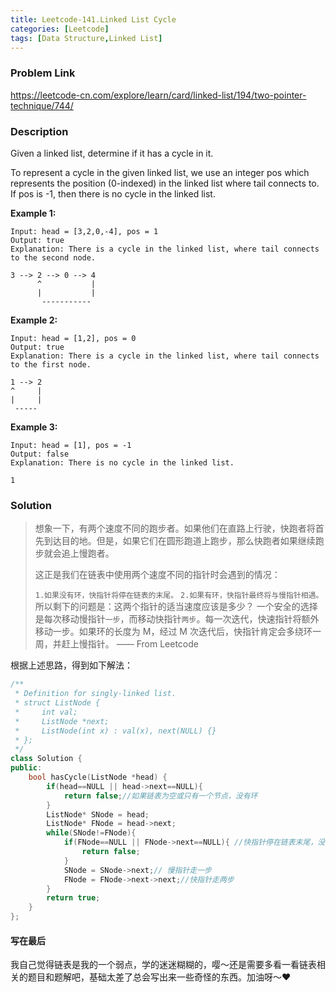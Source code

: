 ```yaml
---
title: Leetcode-141.Linked List Cycle
categories: [Leetcode]
tags: [Data Structure,Linked List]
---
```


### Problem Link
https://leetcode-cn.com/explore/learn/card/linked-list/194/two-pointer-technique/744/

### Description
Given a linked list, determine if it has a cycle in it.

<!--more-->

To represent a cycle in the given linked list, we use an integer pos which represents the position (0-indexed) in the linked list where tail connects to. If pos is -1, then there is no cycle in the linked list.

**Example 1:**
```
Input: head = [3,2,0,-4], pos = 1
Output: true
Explanation: There is a cycle in the linked list, where tail connects to the second node.

3 --> 2 --> 0 --> 4
      ^           |
      |           |
       -----------
```


**Example 2:**
```
Input: head = [1,2], pos = 0
Output: true
Explanation: There is a cycle in the linked list, where tail connects to the first node.

1 --> 2
^     |
|     |
 -----

```

**Example 3:**
```
Input: head = [1], pos = -1
Output: false
Explanation: There is no cycle in the linked list.

1

```


### Solution
>想象一下，有两个速度不同的跑步者。如果他们在直路上行驶，快跑者将首先到达目的地。但是，如果它们在圆形跑道上跑步，那么快跑者如果继续跑步就会追上慢跑者。
>
>这正是我们在链表中使用两个速度不同的指针时会遇到的情况：
>
>   `1.如果没有环，快指针将停在链表的末尾。`
>   `2.如果有环，快指针最终将与慢指针相遇。`
>所以剩下的问题是：这两个指针的适当速度应该是多少？
>一个安全的选择是每次移动慢指针`一步`，而移动快指针`两步`。每一次迭代，快速指针将额外移动一步。如果环的长度为 M，经过 M 次迭代后，快指针肯定会多绕环一周，并赶上慢指针。
> —— From Leetcode

根据上述思路，得到如下解法：


```c++
/**
 * Definition for singly-linked list.
 * struct ListNode {
 *     int val;
 *     ListNode *next;
 *     ListNode(int x) : val(x), next(NULL) {}
 * };
 */
class Solution {
public:
    bool hasCycle(ListNode *head) {
        if(head==NULL || head->next==NULL){
            return false;//如果链表为空或只有一个节点，没有环
        }
        ListNode* SNode = head;
        ListNode* FNode = head->next;
        while(SNode!=FNode){
            if(FNode==NULL || FNode->next==NULL){ //快指针停在链表末尾，没有环
                return false;
            }
            SNode = SNode->next;// 慢指针走一步
            FNode = FNode->next->next;//快指针走两步
        }
        return true;
    }
};
```


#### 写在最后
我自己觉得链表是我的一个弱点，学的迷迷糊糊的，嘤～还是需要多看一看链表相关的题目和题解吧，基础太差了总会写出来一些奇怪的东西。加油呀～❤